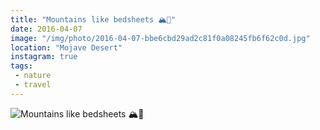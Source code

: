 ```yaml
---
title: "Mountains like bedsheets 🏔🌙"
date: 2016-04-07
image: "/img/photo/2016-04-07-bbe6cbd29ad2c81f0a08245fb6f62c0d.jpg"
location: "Mojave Desert"
instagram: true
tags:
 - nature
 - travel
---
```


![Mountains like bedsheets 🏔🌙](/img/photo/2016-04-07-bbe6cbd29ad2c81f0a08245fb6f62c0d.jpg)
